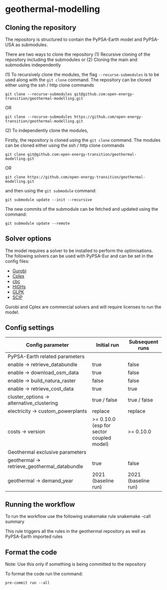 # geothermal-modelling

## Cloning the repository

The repository is structured to contain the PyPSA-Earth model and PyPSA-USA as submodules. 

There are two ways to clone the repository (1) Recursive cloning of the repository including the submodules or (2) Cloning the main and submodules independently

(1) To recursively clone the modules, the flag `--recurse-submodules` is to be used along with the `git clone` command. The repository can be cloned either using the ssh / http clone commands

    git clone --recurse-submodules git@github.com:open-energy-transition/geothermal-modelling.git

OR 

    git clone --recurse-submodules https://github.com/open-energy-transition/geothermal-modelling.git

(2) To independently clone the modules,

Firstly, the repository is cloned using the `git clone` command. The modules can be cloned either using the ssh / http clone commands

    git clone git@github.com:open-energy-transition/geothermal-modelling.git
OR 

    git clone https://github.com/open-energy-transition/geothermal-modelling.git

and then using the `git submodule` command:

    git submodule update --init --recursive

The new commits of the submodule can be fetched and updated using the command:

    git submodule update --remote

## Solver options

The model requires a solver to be installed to perform the optimisations. The following solvers can be used with PyPSA-Eur and can be set in the config files:

- [Gurobi](https://support.gurobi.com/hc/en-us/articles/14799677517585-Getting-Started-with-Gurobi-Optimizer)
- [Cplex](https://www.ibm.com/products/ilog-cplex-optimization-studio)
- [cbc](https://github.com/coin-or/Cbc#DownloadandInstall)
- [HiGHs](https://highs.dev/)
- [GLPK](https://www.gnu.org/software/glpk/)
- [SCIP](https://scipopt.github.io/PySCIPOpt/docs/html/index.html)

Gurobi and Cplex are commercial solvers and will require licenses to run the model.


## Config settings

Config parameter                            | Initial run                            | Subsequent runs           | 
--------------------------------------------|----------------------------------------|---------------|
PyPSA-Earth related parameters                                                                                    |
enable -> retrieve_databundle               |true                                    |false                       |
enable -> download_osm_data                 |true                                    |false                       |
enable -> build_natura_raster               |false                                   |false                       |
enable -> retrieve_cost_data                |true                                    |true                        |
cluster_options -> alternative_clustering   |true / false                            |true / false                |
electricity -> custom_powerplants           |replace                                 |replace                     |
costs -> version                            |>= 0.10.0 (esp for sector coupled model)|>= 0.10.0                   |
Geothermal exclusive parameters             |                                        |                            |
geothermal -> retrieve_geothermal_databundle|true                                    |false                       |
geothermal -> demand_year                   |2021 (baseline run)            |2021 (baseline run)                  |

## Running the workflow

To run the workflow use the following snakemake rule
        snakemake -call summary

This rule triggers all the rules in the geothermal repository as well as PyPSA-Earth imported rules

## Format the code

Note: Use this only if something is being committed to the repository

To format the code run the command:

    pre-commit run --all
